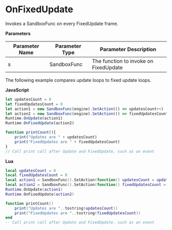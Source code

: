 # OnFixedUpdate

Invokes a SandboxFunc on every FixedUpdate frame.

**Parameters**

Parameter Name | Parameter Type | Parameter Description
--- | --- | ---
s | SandboxFunc | The function to invoke on FixedUpdate

The following example compares update loops to fixed update loops.

**JavaScript**
```js
let updatesCount = 0
let fixedUpdatesCount = 0
let action1 = new SandboxFunc(engine).SetAction(() => updatesCount++)
let action2 = new SandboxFunc(engine).SetAction(() => fixedUpdatesCount++)
Runtime.OnUpdate(action1)
Runtime.OnFixedUpdate(action2)

function printCount(){
    print("Updates are " + updatesCount)
    print("FixedUpdates are " + fixedUpdatesCount)
}
// Call print call after Update and FixedUpdate, such as an event
```

**Lua**
```lua
local updatesCount = 0
local fixedUpdatesCount = 0
local action1 = SandboxFunc().SetAction(function() updatesCount = updatesCount + 1 end)
local action2 = SandboxFunc().SetAction(function() fixedUpdatesCount = fixedUpdatesCount + 1 end)
Runtime.OnUpdate(action1)
Runtime.OnFixedUpdate(action2)

function printCount()
    print("Updates are "..tostring(updatesCount))
    print("FixedUpdates are "..tostring(fixedUpdatesCount))
end
-- Call print call after Update and FixedUpdate, such as an event
```